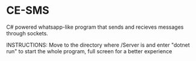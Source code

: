 # CE-SMS
C# powered whatsapp-like program that sends and recieves messages through sockets.


INSTRUCTIONS:
Move to the directory where /Server is and enter "dotnet run" to start the whole program, full screen for a better experience